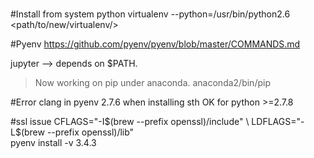 #
#Install from system python
virtualenv --python=/usr/bin/python2.6 <path/to/new/virtualenv/>


#Pyenv
https://github.com/pyenv/pyenv/blob/master/COMMANDS.md

jupyter --> 
depends on $PATH.
> Now working on pip under anaconda.
anaconda2/bin/pip

#Error clang in pyenv 2.7.6 when installing sth
OK for python >=2.7.8 

#ssl issue 
CFLAGS="-I$(brew --prefix openssl)/include" \
LDFLAGS="-L$(brew --prefix openssl)/lib" \
pyenv install -v 3.4.3

